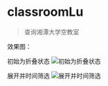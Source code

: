 # classroomLu

> 查询湘潭大学空教室

效果图：

初始为折叠状态
![初始为折叠状态](http://i4.buimg.com/588926/4e4a5d33ef77ae2c.png)

展开并时间筛选
![展开并时间筛选](http://i1.piimg.com/588926/b9ebc0f09349cd95.png)